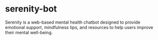 # serenity-bot
Serenity is a web-based mental health chatbot designed to provide emotional support, mindfulness tips, and resources to help users improve their mental well-being.
